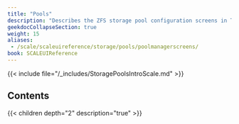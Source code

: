 ```yaml
---
title: "Pools"
description: "Describes the ZFS storage pool configuration screens in TrueNAS SCALE."
geekdocCollapseSection: true
weight: 15
aliases:
 - /scale/scaleuireference/storage/pools/poolmanagerscreens/
book: SCALEUIReference
---
```


{{< include file="/_includes/StoragePoolsIntroScale.md" >}}

## Contents

{{< children depth="2" description="true" >}}
